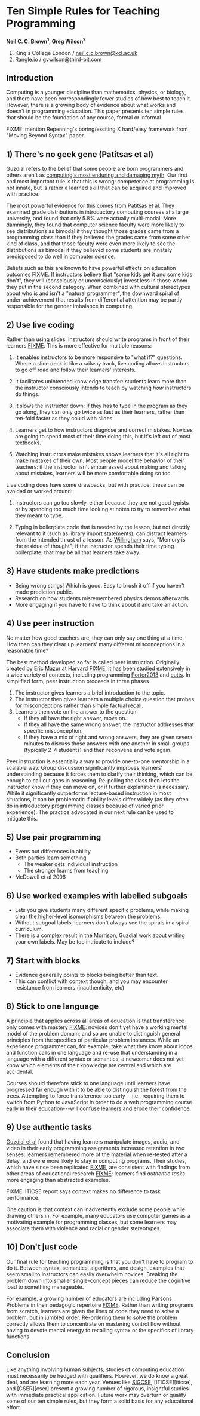 # Ten Simple Rules for Teaching Programming

**Neil C. C. Brown<sup>1</sup>, Greg Wilson<sup>2</sup>**

1. King's College London / neil.c.c.brown@kcl.ac.uk
2. Rangle.io / gvwilson@third-bit.com

## Introduction

Computing is a younger discipline than mathematics, physics, or biology,
and there have been correspondingly fewer studies of how best to teach it.
However,
there is a growing body of evidence about what works and doesn't in programming education.
This paper presents ten simple rules that should be the foundation of any course,
formal or informal.

FIXME: mention Repenning's boring/exciting X hard/easy framework from "Moving Beyond Syntax" paper.

## 1) There's no geek gene (Patitsas et al)

Guzdial refers to the belief that some people are born programmers and others aren't
as [computing's most enduring and damaging myth][guzdial-geek].
Our first and most important rule is that this is wrong:
competence at programming is not innate,
but is rather a learned skill that can be acquired and improved with practice.

The most powerful evidence for this comes from [Patitsas et al][patitsas].
They examined grade distributions in introductory computing courses at a large university,
and found that only 5.8% were actually multi-modal.
More damningly,
they found that computer science faculty were more likely to see distributions as bimodal
if they thought those grades came from a programming class
than if they believed the grades came from some other kind of class,
and that those faculty were even more likely to see the distributions as bimodal
if they believed some students are innately predisposed to do well in computer science.

Beliefs such as this are known to have powerful effects on education outcomes [FIXME][fixme-outcomes].
If instructors believe that "some kids get it and some kids don't",
they will (consciously or unconsciously) invest less in those whom they put in the second category.
When combined with cultural stereotypes about who is and isn't a "natural programmer",
the downward spiral of under-achievement that results from differential attention
may be partly responsible for the gender imbalance in computing.

## 2) Use live coding

Rather than using slides,
instructors should write programs in front of their learners [FIXME][fixme-live-coding].
This is more effective for multiple reasons:

1.  It enables instructors to be more responsive to "what if?"
    questions. Where a slide deck is like a railway track, live coding
    allows instructors to go off road and follow their learners'
    interests.

2.  It facilitates unintended knowledge transfer: students learn more
    than the instructor consciously intends to teach by watching *how*
    instructors do things.

3.  It slows the instructor down: if they has to type in the program
    as they go along, they can only go twice as fast as their
    learners, rather than ten-fold faster as they could with slides.

4.  Learners get to how instructors diagnose and correct
    mistakes. Novices are going to spend most of their time doing
    this, but it's left out of most textbooks.

5.  Watching instructors make mistakes shows learners that it's all
    right to make mistakes of their own.  Most people model the
    behavior of their teachers: if the instructor isn't embarrassed
    about making and talking about mistakes, learners will be more
    comfortable doing so too.

Live coding does have some drawbacks, but with practice, these can be
avoided or worked around:

1.  Instructors can go too slowly, either because they are not good
    typists or by spending too much time looking at notes to try to
    remember what they meant to type.

2.  Typing in boilerplate code that is needed by the lesson, but not
    directly relevant to it (such as library import statements), can
    distract learners from the intended thrust of a lesson.  As
    [Willingham][willingham] says, "Memory is the residue of thought";
    if the instructor spends their time typing boilerplate, that may
    be all that learners take away.

## 3) Have students make predictions

- Being wrong stings!  Which is good.  Easy to brush it off if you haven't made prediction public.
- Research on how students misremembered physics demos afterwards.
- More engaging if you have to have to think about it and take an action.

## 4) Use peer instruction

No matter how good teachers are,
they can only say one thing at a time.
How then can they clear up learners' many different misconceptions
in a reasonable time?

The best method developed so far is called peer instruction.
Originally created by Eric Mazur at Harvard [FIXME][fixme-mazur],
it has been studied extensively in a wide variety of contexts,
including programming [Porter2013][porter] and [cutts][fixme-cutts].
In simplified form,
peer instruction proceeds in three phases

1. The instructor gives learners a brief introduction to the topic.
1. The instructor then gives learners a multiple choice question
   that probes for misconceptions rather than simple factual recall.
1. Learners then vote on the answer to the question.
   * If they all have the right answer, move on.
   * If they all have the same wrong answer,
     the instructor addresses that specific misconception.
   * If they have a mix of right and wrong answers,
     they are given several minutes to discuss those answers with one another
     in small groups (typically 2-4 students)
     and then reconvene and vote again.

Peer instruction is essentially
a way to provide one-to-one mentorship in a scalable way.
Group discussion significantly improves learners' understanding
because it forces them to clarify their thinking,
which can be enough to call out gaps in reasoning.
Re-polling the class then lets the instructor know if they can move on,
or if further explanation is necessary.
While it significantly outperforms lecture-based instruction in most situations,
it can be problematic if ability levels differ widely
(as they often do in introductory programming classes
because of varied prior experience).
The practice advocated in our next rule can be used to mitigate this.

## 5) Use pair programming

- Evens out differences in ability
- Both parties learn something
  - The weaker gets individual instruction
  - The stronger learns from teaching
- McDowell et al 2006

## 6) Use worked examples with labelled subgoals

- Lets you give students many different specific problems, while making clear the higher-level isomorphisms between the problems.
- Without subgoal labels, learners don't always see the spirals in a spiral curriculum.
- There is a complex result in the Morrison, Guzdial work about writing your own labels.  May be too intricate to include?

## 7) Start with blocks

- Evidence generally points to blocks being better than text.
- This can conflict with context though, and you may encounter resistance from learners (inauthenticity, etc)

## 8) Stick to one language

A principle that applies across all areas of education is that transference only comes with mastery [FIXME][fixme-transference]:
novices don't yet have a working mental model of the problem domain,
and so are unable to distinguish general principles from the specifics of particular problem instances.
While an experience programmer can,
for example,
take what they know about loops and function calls in one language
and re-use that understanding in a language with a different syntax or semantics,
a newcomer does not yet know which elements of their knowledge are central
and which are accidental.

Courses should therefore stick to one language until learners have progressed far enough with it
to be able to distinguish the forest from the trees.
Attempting to force transference too early---i.e.,
requiring them to switch from Python to JavaScript in order to do a web programming course
early in their education---will confuse learners and erode their confidence.

## 9) Use authentic tasks

[Guzdial et al][guzdial-media] found that having learners manipulate images, audio, and video
in their early programming assignments
increased retention in two senses:
learners remembered more of the material when re-tested after a delay,
and were more likely to stay in computing programs.
Their studies,
which have since been replicated [FIXME][fixme-media-comp-replication],
are consistent with findings from other areas of educational research [FIXME][fixme-authentic-tasks]:
learners find *authentic tasks* more engaging than abstracted examples.

FIXME: ITiCSE report says context makes no difference to task performance.

One caution is that context can inadvertently exclude some people while drawing others in.
For example,
many educators use computer games as a motivating example for programming classes,
but some learners may associate them with violence and racial or gender stereotypes.

## 10) Don't just code

Our final rule for teaching programming is that you don't have to program to do it.
Between syntax, semantics, algorithms, and design,
examples that seem small to instructors can easily overwhelm novices.
Breaking the problem down into smaller single-concept pieces can reduce the cognitive load to something manageable.

For example,
a growing number of educators are including Parsons Problems in their pedagogic repertoire [FIXME][fixme-parsons].
Rather than writing programs from scratch,
learners are given the lines of code they need to solve a problem,
but in jumbled order.
Re-ordering them to solve the problem correctly allows them to concentrate on mastering control flow
without having to devote mental energy to recalling syntax
or the specifics of library functions.

## Conclusion

Like anything involving human subjects,
studies of computing education must necessarily be hedged with qualifiers.
However,
we do know a great deal,
and are learning more each year.
Venues like [SIGCSE][sigcse],
[ITiCSE][iticse],
and [CSER][cser]
present a growing number of rigorous, insightful studies
with immediate practical application.
Future work may overturn or qualify some of our ten simple rules,
but they form a solid basis for any educational effort.

[fixme-authentic-tasks]: cite-value-of-authentic-tasks
[fixme-cutts]: cutts-ref-for-peer-instruction
[fixme-live-coding]: cite-live-coding
[fixme-mazur]: cite-mazur-peer-instruction
[fixme-media-comp-replication]: cite-media-computing-replication
[fixme-outcomes]: cite-belief-in-innate-ability-shaping-outcomes
[fixme-parsons]: cite-parsons-problems
[fixme-transference]: cite-on-general-knowledge-transfer
[guzdial-geek]: https://cacm.acm.org/blogs/blog-cacm/189498-top-10-myths-about-teaching-computer-science/fulltext
[guzdial-media]: FIXME
[patitsas]: http://www.cs.toronto.edu/~sme/papers/2016/icer_2016_bimodal.pdf
[porter]: porter-et-al-peer-instruction
[sigcse]: FIXME
[willingham]: https://www.amazon.com/Why-Dont-Students-Like-School/dp/047059196X/
